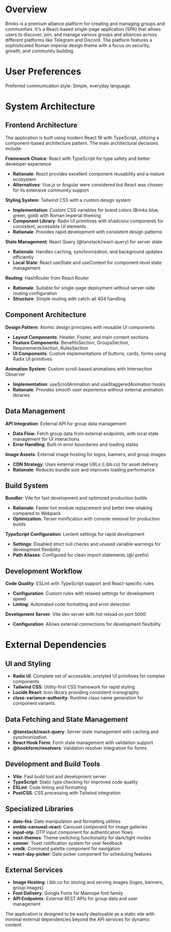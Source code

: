 # Overview

Brinks is a premium alliance platform for creating and managing groups and communities. It's a React-based single-page application (SPA) that allows users to discover, join, and manage various groups and alliances across different platforms like Telegram and Discord. The platform features a sophisticated Roman imperial design theme with a focus on security, growth, and community building.

# User Preferences

Preferred communication style: Simple, everyday language.

# System Architecture

## Frontend Architecture

The application is built using modern React 18 with TypeScript, utilizing a component-based architecture pattern. The main architectural decisions include:

**Framework Choice**: React with TypeScript for type safety and better developer experience
- **Rationale**: React provides excellent component reusability and a mature ecosystem
- **Alternatives**: Vue.js or Angular were considered but React was chosen for its extensive community support

**Styling System**: Tailwind CSS with a custom design system
- **Implementation**: Custom CSS variables for brand colors (Brinks blue, green, gold) with Roman imperial theming
- **Component Library**: Radix UI primitives with shadcn/ui components for consistent, accessible UI elements
- **Rationale**: Provides rapid development with consistent design patterns

**State Management**: React Query (@tanstack/react-query) for server state
- **Rationale**: Handles caching, synchronization, and background updates efficiently
- **Local State**: React useState and useContext for component-level state management

**Routing**: HashRouter from React Router
- **Rationale**: Suitable for single-page deployment without server-side routing configuration
- **Structure**: Simple routing with catch-all 404 handling

## Component Architecture

**Design Pattern**: Atomic design principles with reusable UI components
- **Layout Components**: Header, Footer, and main content sections
- **Feature Components**: BenefitsSection, GroupsSection, RequirementsSection, RulesSection
- **UI Components**: Custom implementations of buttons, cards, forms using Radix UI primitives

**Animation System**: Custom scroll-based animations with Intersection Observer
- **Implementation**: useScrollAnimation and useStaggeredAnimation hooks
- **Rationale**: Provides smooth user experience without external animation libraries

## Data Management

**API Integration**: External API for group data management
- **Data Flow**: Fetch group data from external endpoints, with local state management for UI interactions
- **Error Handling**: Built-in error boundaries and loading states

**Image Assets**: External image hosting for logos, banners, and group images
- **CDN Strategy**: Uses external image URLs (i.ibb.co) for asset delivery
- **Rationale**: Reduces bundle size and improves loading performance

## Build System

**Bundler**: Vite for fast development and optimized production builds
- **Rationale**: Faster hot module replacement and better tree-shaking compared to Webpack
- **Optimization**: Terser minification with console removal for production builds

**TypeScript Configuration**: Lenient settings for rapid development
- **Settings**: Disabled strict null checks and unused variable warnings for development flexibility
- **Path Aliases**: Configured for clean import statements (@/ prefix)

## Development Workflow

**Code Quality**: ESLint with TypeScript support and React-specific rules
- **Configuration**: Custom rules with relaxed settings for development speed
- **Linting**: Automated code formatting and error detection

**Development Server**: Vite dev server with hot reload on port 5000
- **Configuration**: Allows external connections for development flexibility

# External Dependencies

## UI and Styling

- **Radix UI**: Complete set of accessible, unstyled UI primitives for complex components
- **Tailwind CSS**: Utility-first CSS framework for rapid styling
- **Lucide React**: Icon library providing consistent iconography
- **class-variance-authority**: Runtime class name generation for component variants

## Data Fetching and State Management

- **@tanstack/react-query**: Server state management with caching and synchronization
- **React Hook Form**: Form state management with validation support
- **@hookform/resolvers**: Validation resolver integration for forms

## Development and Build Tools

- **Vite**: Fast build tool and development server
- **TypeScript**: Static type checking for improved code quality
- **ESLint**: Code linting and formatting
- **PostCSS**: CSS processing with Tailwind integration

## Specialized Libraries

- **date-fns**: Date manipulation and formatting utilities
- **embla-carousel-react**: Carousel component for image galleries
- **input-otp**: OTP input component for authentication flows
- **next-themes**: Theme switching functionality for dark/light modes
- **sonner**: Toast notification system for user feedback
- **cmdk**: Command palette component for navigation
- **react-day-picker**: Date picker component for scheduling features

## External Services

- **Image Hosting**: i.ibb.co for storing and serving images (logos, banners, group images)
- **Font Delivery**: Google Fonts for Manrope font family
- **API Endpoints**: External REST APIs for group data and user management

The application is designed to be easily deployable as a static site with minimal external dependencies beyond the API services for dynamic content.